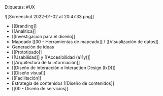 Etiquetas: #UX

![[Screenshot 2022-01-02 at 20.47.33.png]]

- [[Branding]]
- [[Analítica]]
- [[Investigacion para el diseño]]
- Mapeado [[00 - Herramientas de mapeado]] / [[Visualización de datos]]
- Generación de ideas
- [[Prototipado]]
- [[Usabilidad]] y [[Accesibilidad (a11y)]]
- [[Arquitectura de la información]]
- [[Diseño de interacción o Interaction Design (IxD)]]
- [[Diseño visual]]
- [[Facilitación]]
- Estrategia de contenidos [[Diseño de contenidos]]
- [[00 - Diseño de servicios]]